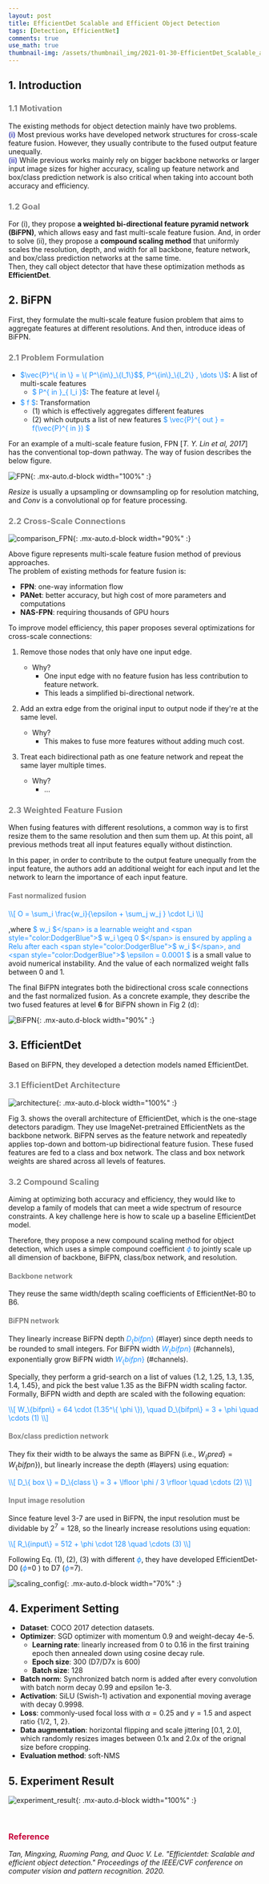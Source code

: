 ```yaml
---
layout: post
title: EfficientDet Scalable and Efficient Object Detection
tags: [Detection, EfficientNet]
comments: true
use_math: true
thumbnail-img: /assets/thumbnail_img/2021-01-30-EfficientDet_Scalable_and_Efficient_Object_Detection/post.PNG
---
```


## 1. Introduction   
### <span style="color:gray"> 1.1 Motivation </span>

The existing methods for object detection mainly have two problems.  
<span style="color:#5256BC">**(i)**</span> Most previous works have developed network structures for cross-scale feature fusion. However, they usually contribute to the fused output feature unequally.  
<span style="color:#5256BC">**(ii)**</span> While previous works mainly rely on bigger backbone networks or larger input image sizes for higher accuracy, scaling up feature network and box/class prediction network is also critical when taking into account both accuracy and efficiency. 

### <span style="color:gray"> 1.2 Goal </span>

For (i), they propose **a weighted bi-directional feature pyramid network (BiFPN)**, which allows easy and fast multi-scale feature fusion. And, in order to solve (ii), they propose a **compound scaling method** that uniformly scales the resolution, depth, and width for all backbone, feature network, and box/class prediction networks at the same time.  
Then, they call object detector that have these optimization methods as **EfficientDet**.


## 2. BiFPN

First, they formulate the multi-scale feature fusion problem that aims to aggregate features at different resolutions. And then, introduce ideas of BiFPN.


### <span style="color:gray"> 2.1 Problem Formulation </span>

- <span style="color:DodgerBlue">$\vec{P}^\{ in \} = \( P^\{in\}_\{l_1\}$</span><span style="color:DodgerBlue">$,  P^\{in\}_\{l_2\} , \dots \)$</span>: A list of multi-scale features
	- <span style="color:DodgerBlue">$ P^\{ in \}_\{ l_i \}$</span>: The feature at level $l_i$
- <span style="color:DodgerBlue">$ f $</span>: Transformation
	- (1) which is effectively aggregates different features
	- (2) which outputs a list of new features <span style="color:DodgerBlue">$ \vec{P}^\{ out \} = f(\vec{P}^\{ in \}) $</span>


For an example of a multi-scale feature fusion, FPN [*T. Y. Lin et al, 2017*] has the conventional top-down pathway. The way of fusion describes the below figure.

![FPN](https://da2so.github.io/assets/post_img/2021-01-30-EfficientDet_Scalable_and_Efficient_Object_Detection/1.PNG){: .mx-auto.d-block width="100%" :}

$Resize$ is usually a upsampling or downsampling op for resolution matching, and $Conv$ is a convolutional op for feature processing.


### <span style="color:gray"> 2.2 Cross-Scale Connections </span>

![comparison_FPN](https://da2so.github.io/assets/post_img/2021-01-30-EfficientDet_Scalable_and_Efficient_Object_Detection/2.png){: .mx-auto.d-block width="90%" :}

Above figure represents multi-scale feature fusion method of previous approaches.  
The problem of existing methods for feature fusion is: 
- **FPN**: one-way information flow
- **PANet**: better accuracy, but high cost of more parameters and computations
- **NAS-FPN**: requiring thousands of GPU hours

To improve model efficiency, this paper proposes several optimizations for cross-scale connections:

1. Remove those nodes that only have one input edge.
	- Why?
		- One input edge with no feature fusion has less contribution to feature network.
		- This leads a simplified bi-directional network.

2. Add an extra edge from the original input to output node if they're at the same level.
	- Why?
		- This makes to fuse more features without adding much cost.

3. Treat each bidirectional path as one feature network and repeat the same layer multiple times.
	- Why?
		- ...


### <span style="color:gray"> 2.3 Weighted Feature Fusion </span>

When fusing features with different resolutions, a common way is to first resize them to the same resolution and then sum them up. At this point,
all previous methods treat all input features equally without distinction. 

In this paper, in order to contribute to the output feature unequally from the input feature, the authors add an additional weight for each input and let the network to learn the importance of each input feature.

####  <span style="color:gray"> Fast normalized fusion </span>


<span style="color:DodgerBlue">
\\[
O = \sum_i \frac{w_i}{\epsilon + \sum_j w_j } \cdot I_i
\\] 
</span>


,where <span style="color:DodgerBlue">$ w_i $</span> is a learnable weight and <span style="color:DodgerBlue">$ w_i \geq 0 $</span> is ensured by appling a Relu after each <span style="color:DodgerBlue">$ w_i $</span>, and <span style="color:DodgerBlue">$ \epsilon = 0.0001 $</span> is a small value to avoid numerical instability. And the value of each normalized weight falls between 0 and 1.

The final BiFPN integrates both the bidirectional cross scale connections and the fast normalized fusion. As a concrete example, they describe the two fused features at level **6** for BiFPN shown in Fig 2 (d):


![BiFPN](https://da2so.github.io/assets/post_img/2021-01-30-EfficientDet_Scalable_and_Efficient_Object_Detection/3.png){: .mx-auto.d-block width="90%" :}


## 3. EfficientDet

Based on BiFPN, they developed a detection models named EfficientDet.


### <span style="color:gray"> 3.1 EfficientDet Architecture </span>


![architecture](https://da2so.github.io/assets/post_img/2021-01-30-EfficientDet_Scalable_and_Efficient_Object_Detection/4.png){: .mx-auto.d-block width="100%" :}


Fig 3. shows the overall architecture of EfficientDet, which is the one-stage detectors paradigm. They use ImageNet-pretrained EfficientNets as the backbone network. BiFPN
serves as the feature network and repeatedly applies top-down and bottom-up bidirectional feature fusion. These fused features are fed to a class and box network. The class and box network weights are shared across all levels of features.


### <span style="color:gray"> 3.2 Compound Scaling </span>

Aiming at optimizing both accuracy and efficiency, they would like to develop a family of models that can meet a wide spectrum of resource constraints. A key challenge here is how to scale up a baseline EfficientDet model.

Therefore, they propose a new compound scaling method for object detection, which uses a simple compound coefficient <span style="color:DodgerBlue">$\phi$</span> to jointly scale up all dimension of backbone, BiFPN, class/box network, and resolution.

####  <span style="color:gray"> Backbone network </span>

They reuse the same width/depth scaling coefficients of EfficientNet-B0 to B6.


####  <span style="color:gray"> BiFPN network </span>

They linearly increase BiFPN depth <span style="color:DodgerBlue">$D_\{ bifpn \}$</span> (#layer) since depth needs to be rounded to small integers. For BiFPN width <span style="color:DodgerBlue">$W_\{bifpn\}$</span> (#channels), exponentially grow BiFPN width <span style="color:DodgerBlue">$W_\{bifpn\}$</span> (#channels).

Specially, they perform a grid-search on a list of values {1.2, 1.25, 1.3, 1.35, 1.4, 1.45}, and pick the best value 1.35 as the BiFPN width scaling factor. Formally, BiFPN width and depth are scaled with the following equation:

<span style="color:DodgerBlue">
\\[
W_\{bifpn\} = 64 \cdot (1.35^\{ \phi \}), \quad D_\{bifpn\} = 3 + \phi  \quad \cdots (1)
\\] 
</span>


####  <span style="color:gray"> Box/class prediction network </span>

They fix their width to be always the same as BiPFN (i.e., $W_\{pred\} = W_\{ bifpn \}$), but linearly increase the depth (#layers) using equation:

<span style="color:DodgerBlue">
\\[
D_\{ box \} = D_\{class \} = 3 + \lfloor \phi / 3 \rfloor \quad \cdots (2)
\\] 
</span>


####  <span style="color:gray"> Input image resolution </span>

Since feature level 3-7 are used in BiFPN, the input resolution must be dividable by $2^7=128$, so the linearly increase resolutions using equation:


<span style="color:DodgerBlue">
\\[
R_\{input\} = 512 + \phi \cdot 128 \quad \cdots (3)
\\] 
</span>

Following Eq. (1), (2), (3) with different <span style="color:DodgerBlue">$\phi$</span>, they have developed EfficientDet-D0 (<span style="color:DodgerBlue">$\phi$</span>=0 ) to D7 (<span style="color:DodgerBlue">$\phi$</span>=7). 

![scaling_config](https://da2so.github.io/assets/post_img/2021-01-30-EfficientDet_Scalable_and_Efficient_Object_Detection/5.png){: .mx-auto.d-block width="70%" :}


## 4. Experiment Setting

- **Dataset**: COCO 2017 detection datasets. 
- **Optimizer**: SGD optimizer with momentum 0.9 and weight-decay 4e-5. 
	- **Learning rate**: linearly increased from 0 to 0.16 in the first training epoch then annealed down using cosine decay rule. 
	- **Epoch size**: 300 (D7/D7x is 600)
	- **Batch size**: 128
- **Batch norm**: Synchronized batch norm is added after every convolution with batch norm decay 0.99 and epsilon 1e-3. 
- **Activation**: SiLU (Swish-1) activation  and exponential moving average with decay 0.9998. 
- **Loss**: commonly-used focal loss with $\alpha =0.25$ and $\gamma =1.5$ and aspect ratio {1/2, 1, 2}.
- **Data augmentation**: horizontal flipping and scale jittering [0.1, 2.0], which randomly resizes images between 0.1x and 2.0x of the orignal size before cropping. 
- **Evaluation method**: soft-NMS

## 5. Experiment Result

![experiment_result](https://da2so.github.io/assets/post_img/2021-01-30-EfficientDet_Scalable_and_Efficient_Object_Detection/6.png){: .mx-auto.d-block width="100%" :}

<br />

### <span style="color:#C70039 ">Reference </span>
*Tan, Mingxing, Ruoming Pang, and Quoc V. Le. "Efficientdet: Scalable and efficient object detection." Proceedings of the IEEE/CVF conference on computer vision and pattern recognition. 2020.*



